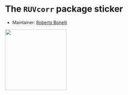 # The `RUVcorr` package sticker

* Maintainer: [Roberto Bonelli](https://github.com/Robbie90/)

<img src=RUVcorr.png height="200">
